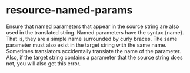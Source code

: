 # resource-named-params

Ensure that named parameters that appear in the source string are also used in the
translated string. Named parameters have the syntax {name}. That is, they are a
simple name surrounded by curly braces. The same parameter must also exist in the
target string with the same name. Sometimes translators accidentally translate
the name of the parameter. Also, if the target string contains a parameter that
the source string does not, you will also get this error.